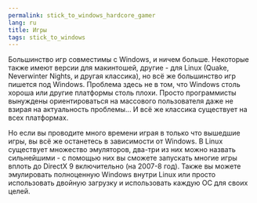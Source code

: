 ```yaml
---
permalink: stick_to_windows_hardcore_gamer
lang: ru
title: Игры
tags: stick_to_windows
---
```


Большинство игр совместимы с Windows, и ничем больше. Некоторые также
имеют версии для макинтошей, другие - для Linux (Quake, Neverwinter Nights,
и другая классика), но всё же большинство игр пишется под Windows. Проблема
здесь не в том, что Windows столь хороша или другие платформы столь плохи.
Просто программисты вынуждены ориентироваться на массового пользователя
даже не взирая на актуальность проблемы... И всё же классика существует
на всех платформах.

Но если вы проводите много времени играя в только что вышедшие игры,
вы всё же останетесь в зависимости от Windows. В Linux существует
множество эмуляторов, два-три из них можно назвать сильнейшими - с
помощью них вы сможете запускать многие игры вплоть до DirectX 9 
включительно (на 2007-8 год). Также вы можете эмулировать полноценную
Windows внутри Linux или просто использовать двойную загрузку и 
использовать каждую ОС для своих целей.

